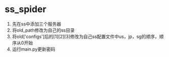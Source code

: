 # ss_spider

1. 先在ss中添加三个服务器
2. 将old_path修改为自己的ss目录
3. 将old['configs']后的[1][2][3]修改为自己ss配置文件中us，jp，sg的顺序，顺序从0开始
4. 运行main.py更新密码
